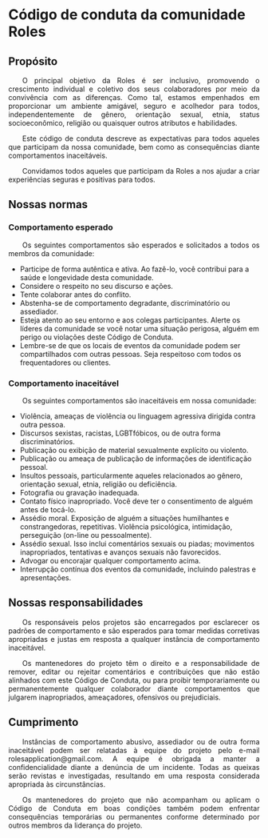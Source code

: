 # Código de conduta da comunidade Roles

## Propósito
<p align="justify">&emsp;&emsp;O principal objetivo da Roles é ser inclusivo, promovendo o crescimento individual e coletivo dos seus colaboradores por meio da convivência com as diferenças. Como tal, estamos empenhados em proporcionar um ambiente amigável, seguro e acolhedor para todos, independentemente de gênero, orientação sexual, etnia, status socioeconômico, religião ou quaisquer outros atributos e habilidades.</p>


<p align="justify">&emsp;&emsp;Este código de conduta descreve as expectativas para todos aqueles que participam da nossa comunidade, bem como as consequências diante comportamentos inaceitáveis. </p>


<p align="justify">&emsp;&emsp;Convidamos todos aqueles que participam da Roles a nos ajudar a criar experiências seguras e positivas para todos.</p>

## Nossas normas
### Comportamento esperado
<p align="justify">&emsp;&emsp;Os seguintes comportamentos são esperados e solicitados a todos os membros da comunidade:</p>

- Participe de forma autêntica e ativa. Ao fazê-lo, você contribui para a saúde e longevidade desta comunidade.
- Considere o respeito no seu discurso e ações.
- Tente colaborar antes do conflito.
- Abstenha-se de comportamento degradante, discriminatório ou assediador.
- Esteja atento ao seu entorno e aos colegas participantes. Alerte os líderes da comunidade se você notar uma situação perigosa, alguém em perigo ou violações deste Código de Conduta.
- Lembre-se de que os locais de eventos da comunidade podem ser compartilhados com outras pessoas. Seja respeitoso com todos os frequentadores ou clientes.


### Comportamento inaceitável
<p align="justify">&emsp;&emsp;Os seguintes comportamentos são inaceitáveis em nossa comunidade:</p>

- Violência, ameaças de violência ou linguagem agressiva dirigida contra outra pessoa.
- Discursos sexistas, racistas, LGBTfóbicos, ou de outra forma discriminatórios.
- Publicação ou exibição de material sexualmente explícito ou violento.
- Publicação ou ameaça de publicação de informações de identificação pessoal.
- Insultos pessoais, particularmente aqueles relacionados ao gênero, orientação sexual, etnia, religião ou deficiência.
- Fotografia ou gravação inadequada.
- Contato físico inapropriado. Você deve ter o consentimento de alguém antes de tocá-lo.
- Assédio moral. Exposição de alguém a situações humilhantes e constrangedoras, repetitivas. Violência psicológica, intimidação, perseguição (on-line ou pessoalmente).
- Assédio sexual. Isso inclui comentários sexuais ou piadas; movimentos inapropriados, tentativas e avanços sexuais não favorecidos.
- Advogar ou encorajar qualquer comportamento acima.
- Interrupção contínua dos eventos da comunidade, incluindo palestras e apresentações.


## Nossas responsabilidades

<p align="justify">&emsp;&emsp;Os responsáveis pelos projetos são encarregados por esclarecer os padrões de
comportamento e são esperados para tomar medidas corretivas apropriadas e justas em
resposta a qualquer instância de comportamento inaceitável.</p>

<p align="justify">&emsp;&emsp;Os mantenedores do projeto têm o direito e a responsabilidade de remover, editar ou
rejeitar comentários e contribuições que não estão alinhados com este Código de Conduta, ou para proibir temporariamente ou permanentemente qualquer colaborador diante comportamentos que julgarem inapropriados, ameaçadores, ofensivos ou prejudiciais.</p>


## Cumprimento

<p align="justify">&emsp;&emsp;Instâncias de comportamento abusivo, assediador ou de outra forma inaceitável podem ser
relatadas à equipe do projeto pelo e-mail rolesapplication@gmail.com. A equipe é obrigada a manter a confidencialidade diante a denúncia de um incidente. Todas as queixas serão revistas e investigadas, resultando em uma resposta considerada apropriada às circunstâncias.</p>

<p align="justify">&emsp;&emsp;Os mantenedores do projeto que não acompanham ou aplicam o Código de Conduta em boas condições também podem enfrentar consequências temporárias ou permanentes conforme determinado por outros membros da liderança do projeto.</p>

